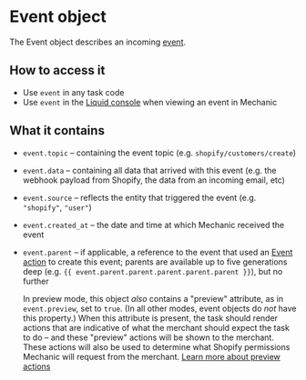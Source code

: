 # Event object

The Event object describes an incoming [event](../../../core/events/).

## How to access it

* Use `event` in any task code
* Use `event` in the [Liquid console](../console.md) when viewing an event in Mechanic

## What it contains

* `event.topic` – containing the event topic (e.g. `shopify/customers/create`)
* `event.data` – containing all data that arrived with this event (e.g. the webhook payload from Shopify, the data from an incoming email, etc)
* `event.source` – reflects the entity that triggered the event (e.g. `"shopify"`, `"user"`)
* `event.created_at` – the date and time at which Mechanic received the event
*   `event.parent` – if applicable, a reference to the event that used an [Event action](../../../core/actions/event.md) to create this event; parents are available up to five generations deep (e.g. `{{ event.parent.parent.parent.parent.parent }}`), but no further

    In preview mode, this object _also_ contains a "preview" attribute, as in `event.preview`, set to `true`. (In all other modes, event objects do _not_ have this property.) When this attribute is present, the task should render actions that are indicative of what the merchant should expect the task to do – and these "preview" actions will be shown to the merchant. These actions will also be used to determine what Shopify permissions Mechanic will request from the merchant. [Learn more about preview actions](../../../core/tasks/previews/)
